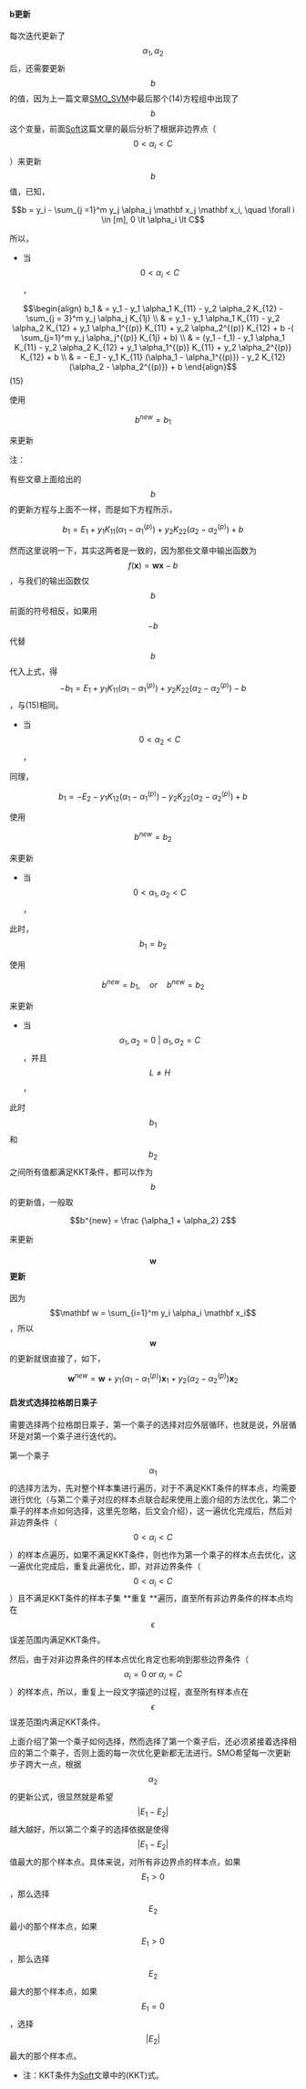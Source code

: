 #### b更新

每次迭代更新了$$\alpha_1, \alpha_2$$ 后，还需要更新$$b$$ 的值，因为上一篇文章[SMO\_SVM](/svm/smosvm.md)中最后那个\(14\)方程组中出现了$$b$$ 这个变量，前面[Soft](/svm/smo.md)这篇文章的最后分析了根据非边界点（$$0 \lt \alpha_i \lt C$$ ）来更新$$b$$ 值，已知，

$$b = y_i - \sum_{j =1}^m y_j \alpha_j \mathbf x_j \mathbf x_i, \quad \forall i \in [m], 0 \lt \alpha_i \lt C$$

所以，

* 当$$0 \lt \alpha_i \lt C$$，

$$\begin{align} b_1 & = y_1 - y_1 \alpha_1 K_{11} - y_2 \alpha_2 K_{12} - \sum_{j = 3}^m y_j \alpha_j K_{1j} \\ & = y_1 - y_1 \alpha_1 K_{11} - y_2 \alpha_2 K_{12} +  y_1 \alpha_1^{(p)} K_{11} + y_2 \alpha_2^{(p)} K_{12} + b -( \sum_{j=1}^m y_j \alpha_j^{(p)} K_{1j} + b) \\ & = (y_1 - f_1) - y_1 \alpha_1 K_{11} - y_2 \alpha_2 K_{12} +  y_1 \alpha_1^{(p)} K_{11} + y_2 \alpha_2^{(p)} K_{12} + b \\ & = - E_1 - y_1 K_{11} (\alpha_1 - \alpha_1^{(p)}) - y_2 K_{12} (\alpha_2 - \alpha_2^{(p)}) + b \end{align}$$        \(15\)

使用

$$b^{new} = b_1$$

来更新

注：

有些文章上面给出的$$b$$ 的更新方程与上面不一样，而是如下方程所示，

$$b_1 = E_1 + y_1 K_{11} (\alpha_1 - \alpha_1^{(p)}) + y_2 K_{22} (\alpha_2 - \alpha_2^{(p)}) + b$$

然而这里说明一下，其实这两者是一致的，因为那些文章中输出函数为$$f(\mathbf x) = \mathbf {wx} - b$$，与我们的输出函数仅$$b$$ 前面的符号相反，如果用$$-b$$ 代替$$b$$ 代入上式，得$$-b_1 = E_1 + y_1 K_{11} (\alpha_1 - \alpha_1^{(p)}) + y_2 K_{22} (\alpha_2 - \alpha_2^{(p)})  - b$$，与\(15\)相同。

* 当$$ 0 \lt \alpha_2 \lt C$$，

同理，

$$b_1 = - E_2 - y_1K_{12}(\alpha_1 - \alpha_1^{(p)}) - y_2 K_{22} (\alpha_2 - \alpha_2^{(p)}) + b$$

使用

$$b^{new} = b_2$$

来更新

* 当$$ 0 \lt \alpha_1, \alpha_2 \lt C$$，

此时，$$b_1 = b_2$$

使用

$$b^{new} = b_1, \quad or \quad b^{new} = b_2$$

来更新

* 当$$\alpha_1 , \alpha_2 = 0 \ | \ \alpha_1, \alpha_2 = C $$，并且$$L \neq H$$，

此时$$b_1$$ 和$$b_2$$ 之间所有值都满足KKT条件，都可以作为$$b$$ 的更新值，一般取

$$b^{new} = \frac {\alpha_1 + \alpha_2} 2$$

来更新

#### $$\mathbf w$$ 更新

因为$$\mathbf w = \sum_{i=1}^m y_i \alpha_i \mathbf x_i$$，所以$$\mathbf w$$ 的更新就很直接了，如下，

$$\mathbf w^{new} = \mathbf w + y_1(\alpha_1 - \alpha_1^{(p)}) \mathbf x_1 + y_2 (\alpha_2 - \alpha_2^{(p)}) \mathbf x_2$$

#### 启发式选择拉格朗日乘子

需要选择两个拉格朗日乘子，第一个乘子的选择对应外层循环，也就是说，外层循环是对第一个乘子进行迭代的。

第一个乘子$$\alpha_1$$ 的选择方法为，先对整个样本集进行遍历，对于不满足KKT条件的样本点，均需要进行优化（与第二个乘子对应的样本点联合起来使用上面介绍的方法优化，第二个乘子的样本点如何选择，这里先忽略，后文会介绍），这一遍优化完成后，然后对非边界条件（$$0 \lt \alpha_i \lt C$$）的样本点遍历，如果不满足KKT条件，则也作为第一个乘子的样本点去优化，这一遍优化完成后，重复此遍优化，即，对非边界条件（$$0 \lt \alpha_i \lt C$$）且不满足KKT条件的样本子集 **重复 **遍历，直至所有非边界条件的样本点均在 $$\epsilon$$ 误差范围内满足KKT条件。

然后，由于对非边界条件的样本点优化肯定也影响到那些边界条件（$$\alpha_i = 0  \ or \ \alpha_i = C$$）的样本点，所以，重复上一段文字描述的过程，直至所有样本点在 $$ \epsilon$$ 误差范围内满足KKT条件。

上面介绍了第一个乘子如何选择，然而选择了第一个乘子后，还必须紧接着选择相应的第二个乘子，否则上面的每一次优化更新都无法进行。SMO希望每一次更新步子跨大一点，根据$$\alpha_2$$ 的更新公式，很显然就是希望$$|E_1 - E_2|$$ 越大越好，所以第二个乘子的选择依据是使得$$|E_1 - E_2|$$ 值最大的那个样本点。具体来说，对所有非边界点的样本点，如果$$E_1 >0$$ ，那么选择$$E_2$$ 最小的那个样本点，如果$$E_1>0$$ ，那么选择$$E_2$$ 最大的那个样本点，如果$$E_1=0$$ ，选择$$|E_2|$$ 最大的那个样本点。

* 注：KKT条件为[Soft](/svm/smo.md)文章中的\(KKT\)式。




